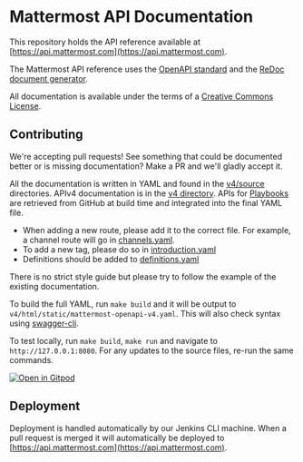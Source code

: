 # Mattermost API Documentation

This repository holds the API reference available at [https://api.mattermost.com](https://api.mattermost.com).

The Mattermost API reference uses the [OpenAPI standard](https://openapis.org/) and the [ReDoc document generator](https://github.com/Rebilly/ReDoc).

All documentation is available under the terms of a [Creative Commons License](https://creativecommons.org/licenses/by-nc-sa/3.0/).

## Contributing

We're accepting pull requests! See something that could be documented better or is missing documentation? Make a PR and we'll gladly accept it.

All the documentation is written in YAML and found in the [v4/source](https://github.com/mattermost/mattermost-api-reference/tree/master/v4/source) directories. APIv4 documentation is in the [v4 directory](https://github.com/mattermost/mattermost-api-reference/tree/master/v4).
APIs for [Playbooks](https://github.com/mattermost/mattermost-plugin-playbooks) are retrieved from GitHub at build time and integrated into the final YAML file.

* When adding a new route, please add it to the correct file. For example, a channel route will go in [channels.yaml](https://github.com/mattermost/mattermost-api-reference/blob/master/v4/source/channels.yaml).
* To add a new tag, please do so in [introduction.yaml](https://github.com/mattermost/mattermost-api-reference/blob/master/v4/source/introduction.yaml)
* Definitions should be added to [definitions.yaml](https://github.com/mattermost/mattermost-api-reference/blob/master/v4/source/definitions.yaml)

There is no strict style guide but please try to follow the example of the existing documentation.

To build the full YAML, run `make build` and it will be output to `v4/html/static/mattermost-openapi-v4.yaml`. This will also check syntax using [swagger-cli](https://github.com/APIDevTools/swagger-cli).

To test locally, run `make build`, `make run` and navigate to `http://127.0.0.1:8080`. For any updates to the source files, re-run the same commands.

[![Open in Gitpod](https://gitpod.io/button/open-in-gitpod.svg)](https://gitpod.io/#https://github.com/mattermost/mattermost-api-reference)

## Deployment

Deployment is handled automatically by our Jenkins CLI machine. When a pull request is merged it will automatically be deployed to [https://api.mattermost.com](https://api.mattermost.com).
